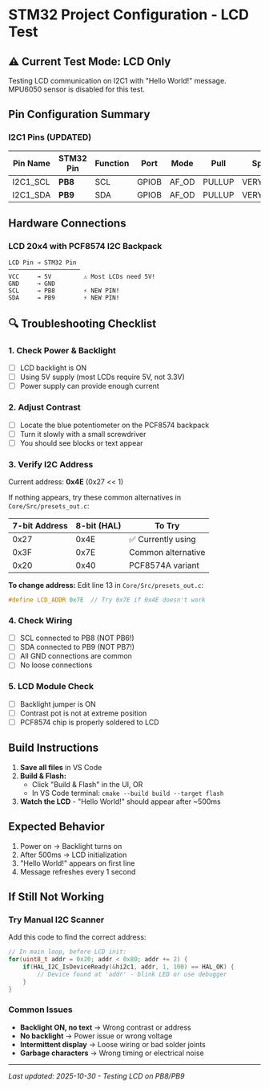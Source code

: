 # STM32 Project Configuration - LCD Test

## ⚠️ Current Test Mode: LCD Only

Testing LCD communication on I2C1 with "Hello World!" message.
MPU6050 sensor is disabled for this test.

## Pin Configuration Summary

### I2C1 Pins (UPDATED)
| Pin Name | STM32 Pin | Function | Port | Mode | Pull | Speed | Alternate |
|----------|-----------|----------|------|------|------|-------|-----------|
| I2C1_SCL | **PB8** | SCL | GPIOB | AF_OD | PULLUP | VERY_HIGH | GPIO_AF4_I2C1 |
| I2C1_SDA | **PB9** | SDA | GPIOB | AF_OD | PULLUP | VERY_HIGH | GPIO_AF4_I2C1 |

## Hardware Connections

### LCD 20x4 with PCF8574 I2C Backpack

```
LCD Pin → STM32 Pin
────────────────────
VCC     → 5V         ⚠️ Most LCDs need 5V!
GND     → GND
SCL     → PB8        ⚡ NEW PIN!
SDA     → PB9        ⚡ NEW PIN!
```

## 🔍 Troubleshooting Checklist

### 1. **Check Power & Backlight**
- [ ] LCD backlight is ON
- [ ] Using 5V supply (most LCDs require 5V, not 3.3V)
- [ ] Power supply can provide enough current

### 2. **Adjust Contrast**
- [ ] Locate the blue potentiometer on the PCF8574 backpack
- [ ] Turn it slowly with a small screwdriver
- [ ] You should see blocks or text appear

### 3. **Verify I2C Address**

Current address: **0x4E** (0x27 << 1)

If nothing appears, try these common alternatives in `Core/Src/presets_out.c`:

| 7-bit Address | 8-bit (HAL) | To Try |
|--------------|-------------|---------|
| 0x27 | 0x4E | ✅ Currently using |
| 0x3F | 0x7E | Common alternative |
| 0x20 | 0x40 | PCF8574A variant |

**To change address:** Edit line 13 in `Core/Src/presets_out.c`:
```c
#define LCD_ADDR 0x7E  // Try 0x7E if 0x4E doesn't work
```

### 4. **Check Wiring**
- [ ] SCL connected to PB8 (NOT PB6!)
- [ ] SDA connected to PB9 (NOT PB7!)
- [ ] All GND connections are common
- [ ] No loose connections

### 5. **LCD Module Check**
- [ ] Backlight jumper is ON
- [ ] Contrast pot is not at extreme position
- [ ] PCF8574 chip is properly soldered to LCD

## Build Instructions

1. **Save all files** in VS Code
2. **Build & Flash:**
   - Click "Build & Flash" in the UI, OR
   - In VS Code terminal: `cmake --build build --target flash`
3. **Watch the LCD** - "Hello World!" should appear after ~500ms

## Expected Behavior

1. Power on → Backlight turns on
2. After 500ms → LCD initialization
3. "Hello World!" appears on first line
4. Message refreshes every 1 second

## If Still Not Working

### Try Manual I2C Scanner
Add this code to find the correct address:

```c
// In main loop, before LCD init:
for(uint8_t addr = 0x20; addr < 0x80; addr += 2) {
    if(HAL_I2C_IsDeviceReady(&hi2c1, addr, 1, 100) == HAL_OK) {
        // Device found at 'addr' - blink LED or use debugger
    }
}
```

### Common Issues
- **Backlight ON, no text** → Wrong contrast or address
- **No backlight** → Power issue or wrong voltage
- **Intermittent display** → Loose wiring or bad solder joints
- **Garbage characters** → Wrong timing or electrical noise

---
*Last updated: 2025-10-30 - Testing LCD on PB8/PB9*
